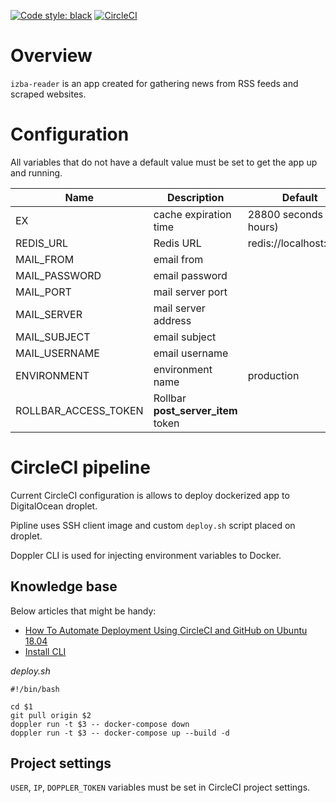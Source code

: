 [![Code style: black](https://img.shields.io/badge/code%20style-black-000000.svg)](https://github.com/psf/black)
[![CircleCI](https://circleci.com/gh/przemekk1385/izba-reader.svg?style=shield&circle-token=e583a0d895060bf37fa621a2b4ed066482c7baba)](https://app.circleci.com/pipelines/github/przemekk1385/izba-reader)

# Overview

`izba-reader` is an app created for gathering news from RSS feeds and scraped websites.

# Configuration

All variables that do not have a default value must be set to get the app up and running.

| Name                 | Description                        | Default                 |
|----------------------|------------------------------------|-------------------------|
| EX                   | cache expiration time              | 28800 seconds (8 hours) |
| REDIS_URL            | Redis URL                          | redis://localhost:6379  |
| MAIL_FROM            | email from                         |
| MAIL_PASSWORD        | email password                     |
| MAIL_PORT            | mail server port                   |
| MAIL_SERVER          | mail server address                |
| MAIL_SUBJECT         | email subject                      |
| MAIL_USERNAME        | email username                     |
| ENVIRONMENT          | environment name                   | production              |
| ROLLBAR_ACCESS_TOKEN | Rollbar **post_server_item** token |

# CircleCI pipeline

Current CircleCI configuration is allows to deploy dockerized app to DigitalOcean droplet.

Pipline uses SSH client image and custom `deploy.sh` script placed on droplet.

Doppler CLI is used for injecting environment variables to Docker.

## Knowledge base

Below articles that might be handy:
* [How To Automate Deployment Using CircleCI and GitHub on Ubuntu 18.04](https://www.digitalocean.com/community/tutorials/how-to-automate-deployment-using-circleci-and-github-on-ubuntu-18-04)
* [Install CLI](https://docs.doppler.com/docs/install-cli)

*deploy.sh*
```
#!/bin/bash

cd $1
git pull origin $2
doppler run -t $3 -- docker-compose down
doppler run -t $3 -- docker-compose up --build -d
```

## Project settings

`USER`, `IP`, `DOPPLER_TOKEN` variables must be set in CircleCI project settings.
